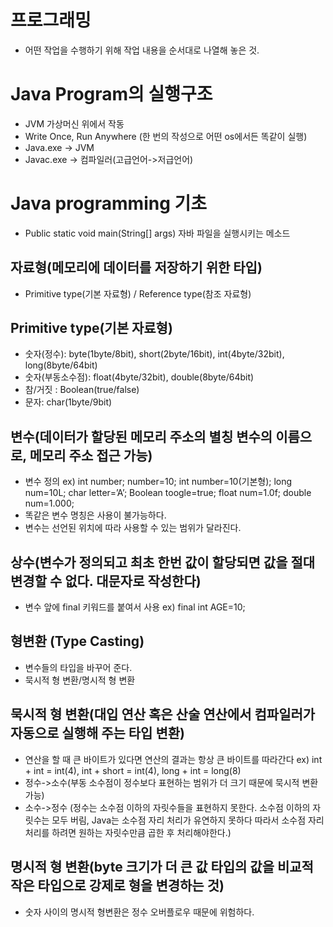# 프로그래밍
-	어떤 작업을 수행하기 위해 작업 내용을 순서대로 나열해 놓은 것.


# Java Program의 실행구조
-	JVM 가상머신 위에서 작동
-	Write Once, Run Anywhere (한 번의 작성으로 어떤 os에서든 똑같이 실행)
-	Java.exe -> JVM
-	Javac.exe -> 컴파일러(고급언어->저급언어)


# Java programming 기초
-	Public static void main(String[] args) 자바 파일을 실행시키는 메소드
## 자료형(메모리에 데이터를 저장하기 위한 타입) 
-	Primitive type(기본 자료형) / Reference type(참조 자료형)
## Primitive type(기본 자료형)
-	숫자(정수): byte(1byte/8bit), short(2byte/16bit), int(4byte/32bit), long(8byte/64bit) 
-	숫자(부동소수점): float(4byte/32bit), double(8byte/64bit)
-	참/거짓 : Boolean(true/false)
-	문자: char(1byte/9bit)
## 변수(데이터가 할당된 메모리 주소의 별칭 변수의 이름으로, 메모리 주소 접근 가능) 
-	변수 정의 ex) int number; number=10; int number=10(기본형); long num=10L; char letter=’A’; Boolean toogle=true; float num=1.0f; double num=1.000;
-	똑같은 변수 명칭은 사용이 불가능하다.
-	변수는 선언된 위치에 따라 사용할 수 있는 범위가 달라진다.
## 상수(변수가 정의되고 최초 한번 값이 할당되면 값을 절대 변경할 수 없다. 대문자로 작성한다)
- 변수 앞에 final 키워드를 붙여서 사용 ex) final int AGE=10;
## 형변환 (Type Casting)
- 변수들의 타입을 바꾸어 준다.
- 묵시적 형 변환/명시적 형 변환
## 묵시적 형 변환(대입 연산 혹은 산술 연산에서 컴파일러가 자동으로 실행해 주는 타입 변환)
- 연산을 할 때 큰 바이트가 있다면 연산의 결과는 항상 큰 바이트를 따라간다 ex) int + int = int(4), int + short = int(4), long + int = long(8)
-	정수->소수(부동 소수점이 정수보다 표현하는 범위가 더 크기 때문에 묵시적 변환 가능)
-	소수->정수 (정수는 소수점 이하의 자릿수들을 표현하지 못한다. 소수점 이하의 자릿수는 모두 버림, Java는 소수점 자리 처리가 유연하지 못하다 따라서 소수점 자리 처리를 하려면 원하는 자릿수만큼 곱한 후 처리해야한다.)
## 명시적 형 변환(byte 크기가 더 큰 값 타입의 값을 비교적 작은 타입으로 강제로 형을 변경하는 것)
-	숫자 사이의 명시적 형변환은 정수 오버플로우 때문에 위험하다. 






